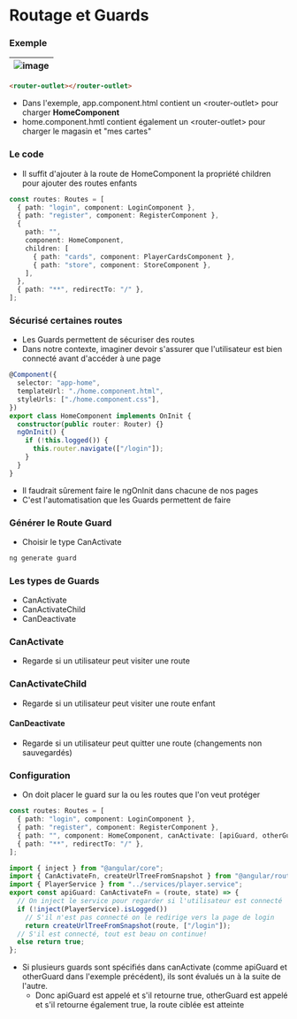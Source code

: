 # Routage et Guards

### Exemple

| ![image](/img/infos/Guards/5W5-s3-re1.jpg) |
| ------------------------------------------ |

```html
<router-outlet></router-outlet>
```

- Dans l'exemple, app.component.html contient un \<router-outlet\> pour charger **HomeComponent**
- home.component.hmtl contient également un \<router-outlet\> pour charger le magasin et "mes cartes"

### Le code

- Il suffit d'ajouter à la route de HomeComponent la propriété children pour ajouter des routes enfants

```ts
const routes: Routes = [
  { path: "login", component: LoginComponent },
  { path: "register", component: RegisterComponent },
  {
    path: "",
    component: HomeComponent,
    children: [
      { path: "cards", component: PlayerCardsComponent },
      { path: "store", component: StoreComponent },
    ],
  },
  { path: "**", redirectTo: "/" },
];
```

### Sécurisé certaines routes

- Les Guards permettent de sécuriser des routes
- Dans notre contexte, imaginer devoir s'assurer que l'utilisateur est bien connecté avant d'accéder à une page

```ts
@Component({
  selector: "app-home",
  templateUrl: "./home.component.html",
  styleUrls: ["./home.component.css"],
})
export class HomeComponent implements OnInit {
  constructor(public router: Router) {}
  ngOnInit() {
    if (!this.logged()) {
      this.router.navigate(["/login"]);
    }
  }
}
```

- Il faudrait sûrement faire le ngOnInit dans chacune de nos pages
- C'est l'automatisation que les Guards permettent de faire

### Générer le Route Guard

- Choisir le type CanActivate

```powershell
ng generate guard
```

### Les types de Guards

- CanActivate
- CanActivateChild
- CanDeactivate

### CanActivate

- Regarde si un utilisateur peut visiter une route

### CanActivateChild

- Regarde si un utilisateur peut visiter une route enfant

#### CanDeactivate

- Regarde si un utilisateur peut quitter une route (changements non sauvegardés)

### Configuration

- On doit placer le guard sur la ou les routes que l'on veut protéger

```ts
const routes: Routes = [
  { path: "login", component: LoginComponent },
  { path: "register", component: RegisterComponent },
  { path: "", component: HomeComponent, canActivate: [apiGuard, otherGuard] },
  { path: "**", redirectTo: "/" },
];
```

```ts
import { inject } from "@angular/core";
import { CanActivateFn, createUrlTreeFromSnapshot } from "@angular/router";
import { PlayerService } from "../services/player.service";
export const apiGuard: CanActivateFn = (route, state) => {
  // On inject le service pour regarder si l'utilisateur est connecté
  if (!inject(PlayerService).isLogged())
    // S'il n'est pas connecté on le redirige vers la page de login
    return createUrlTreeFromSnapshot(route, ["/login"]);
  // S'il est connecté, tout est beau on continue!
  else return true;
};
```

- Si plusieurs guards sont spécifiés dans canActivate (comme apiGuard et otherGuard dans l'exemple précédent), ils sont évalués un à la suite de l'autre.
  - Donc apiGuard est appelé et s'il retourne true, otherGuard est appelé et s'il retourne également true, la route ciblée est atteinte

